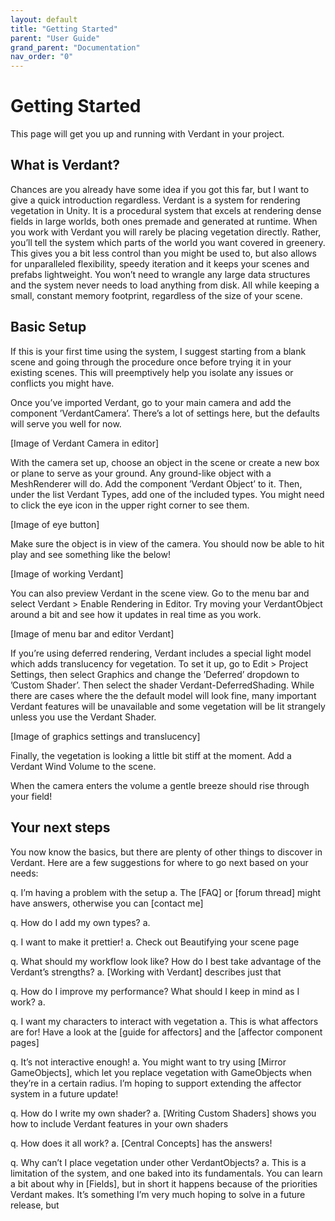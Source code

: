 ```yaml
---
layout: default
title: "Getting Started"
parent: "User Guide"
grand_parent: "Documentation"
nav_order: "0"
---
```


# Getting Started

This page will get you up and running with Verdant in your project.

## What is Verdant?

Chances are you already have some idea if you got this far, but I want to give a quick introduction regardless. Verdant is a system for rendering vegetation in Unity. It is a procedural system that excels at rendering dense fields in large worlds, both ones premade and generated at runtime. When you work with Verdant you will rarely be placing vegetation directly. Rather, you’ll tell the system which parts of the world you want covered in greenery. This gives you a bit less control than you might be used to, but also allows for unparalleled flexibility, speedy iteration and it keeps your scenes and prefabs lightweight. You won’t need to wrangle any large data structures and the system never needs to load anything from disk. All while keeping a small, constant memory footprint, regardless of the size of your scene.

## Basic Setup

If this is your first time using the system, I suggest starting  from a blank scene and going through the procedure once before trying it in your existing scenes. This will preemptively help you isolate any issues or conflicts you might have.

Once you’ve imported Verdant, go to your main camera and add the component ’VerdantCamera’. There’s a lot of settings here, but the defaults will serve you well for now.

[Image of Verdant Camera in editor]

With the camera set up, choose an object in the scene or create a new box or plane to serve as your ground. Any ground-like object with a MeshRenderer will do. Add the component ’Verdant Object’ to it. Then, under the list Verdant Types, add one of the included types. You might need to click the eye icon in the upper right corner to see them.

[Image of eye button]

Make sure the object is in view of the camera. You should now be able to hit play and see something like the below!

[Image of working Verdant]

You can also preview Verdant in the scene view. Go to the menu bar and select Verdant > Enable Rendering in Editor. Try moving your VerdantObject around a bit and see how it updates in real time as you work. 

[Image of menu bar and editor Verdant]

If you’re using deferred rendering, Verdant includes a special light model which adds translucency for vegetation. To set it up, go to Edit > Project Settings, then select Graphics and change the ’Deferred’ dropdown to ’Custom Shader’. Then select the shader Verdant-DeferredShading. While there are cases where the the default model will look fine, many important Verdant features will be unavailable and some vegetation will be lit strangely unless you use the Verdant Shader.

[Image of graphics settings and translucency]

Finally, the vegetation is looking a little bit stiff at the moment. Add a Verdant Wind Volume to the scene.

When the camera enters the volume a gentle breeze should rise through your field!  

## Your next steps

You now know the basics, but there are plenty of other things to discover in Verdant. Here are a few suggestions for where to go next based on your needs:

q. I’m having a problem with the setup
a. The [FAQ] or [forum thread] might have answers, otherwise you can [contact me]

q. How do I add my own types?
a. 

q. I want to make it prettier!
a. Check out Beautifying your scene page

q. What should my workflow look like? How do I best take advantage of the Verdant’s strengths?
a. [Working with Verdant] describes just that

q. How do I improve my performance? What should I keep in mind as I work?
a. 

q. I want my characters to interact with vegetation
a. This is what affectors are for! Have a look at the [guide for affectors] and the [affector component pages]

q. It’s not interactive enough!
a. You might want to try using [Mirror GameObjects], which let you replace vegetation with GameObjects when they’re in a certain radius. I’m hoping to support extending the affector system in a future update!

q. How do I write my own shader?
a. [Writing Custom Shaders] shows you how to include Verdant features in your own shaders

q. How does it all work?
a. [Central Concepts] has the answers!

q. Why can’t I place vegetation under other VerdantObjects?
a. This is a limitation of the system, and one baked into its fundamentals. You can learn a bit about why in [Fields], but in short it happens because of the priorities Verdant makes. It’s something I’m very much hoping to solve in a future release, but 